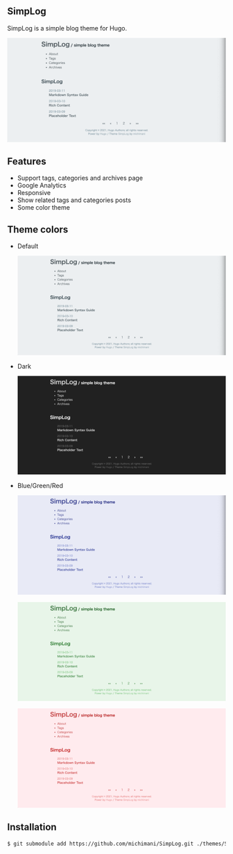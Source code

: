 SimpLog
---
SimpLog is a simple blog theme for Hugo.

![](./docs/images/theme_default.png)

## Features

- Support tags, categories and archives page
- Google Analytics
- Responsive
- Show related tags and categories posts
- Some color theme

## Theme colors

- Default

    ![](./docs/images/theme_default.png)

- Dark

    ![](./docs/images/theme_dark.png)

- Blue/Green/Red

    ![](./docs/images/theme_blue.png)

    ![](./docs/images/theme_green.png)
    
    ![](./docs/images/theme_red.png)

## Installation

```bash
$ git submodule add https://github.com/michimani/SimpLog.git ./themes/SimpLog
```

